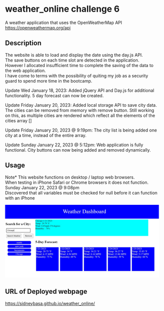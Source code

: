 # weather_online challenge 6
A weather application that uses the OpenWeatherMap API<br>
https://openweathermap.org/api

## Description
The website is able to load and display the date using the day.js API. <br> The save buttons on each time slot are detected in the application. <br> However I allocated insufficient time to complete the saving of the data to the web application. <br>
I have come to terms with the possibility of quiting my job as a security guard to spend more time in the bootcamp. <br>

Update Wed January 18, 2023: Added jQuery API and Day.js for additional functionality. 5 day forecast can now be created.

Update Friday January 20, 2023: Added local storage API to save city data. The cities can be removed from memory with remove button.
Still working on this, as multiple cities are rendered which reflect all the elements of the cities array []

Update Friday January 20, 2023 @ 9:19pm: The city list is being added one city at a time, instead of the entire array.

Update Sunday January 22, 2023 @ 5:12pm: Web application is fully functional. City buttons can now being added and removed dynamically.

## Usage
Note* This website functions on desktop / laptop web browsers. <br>
When testing in iPhone Safari or Chrome browsers it does not function. <br>
Sunday January 22, 2023 @ 9:08pm <br>
Discovered that all variables must be checked for null before it can function with an iPhone

![A screen shot of the partially functioning weather data website](/screenshot.jpg)

## URL of Deployed webpage
https://sidneybasa.github.io/weather_online/
